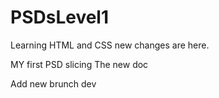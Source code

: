 # PSDsLevel1
Learning HTML and CSS new changes are here. 

MY first PSD slicing 
The new doc

Add new brunch dev